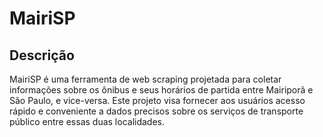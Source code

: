 # MairiSP
## Descrição
MairiSP é uma ferramenta de web scraping projetada para coletar informações sobre os ônibus e seus horários de partida entre Mairiporã e São Paulo, e vice-versa. Este projeto visa fornecer aos usuários acesso rápido e conveniente a dados precisos sobre os serviços de transporte público entre essas duas localidades.
